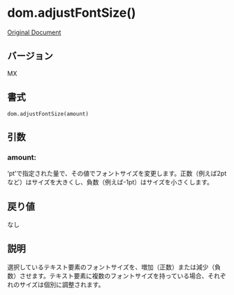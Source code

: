 # dom.adjustFontSize()

[Original Document](http://help.adobe.com/en_US/fireworks/cs/extend/WS5b3ccc516d4fbf351e63e3d1183c94856c-7f51.html)

## バージョン

MX

## 書式

```
dom.adjustFontSize(amount)
```

## 引数

### amount:

‘pt’で指定された量で、その値でフォントサイズを変更します。正数（例えば2ptなど）はサイズを大きくし、負数（例えば-1pt）はサイズを小さくします。

## 戻り値

なし

## 説明

選択しているテキスト要素のフォントサイズを、増加（正数）または減少（負数）させます。テキスト要素に複数のフォントサイズを持っている場合、それぞれのサイズは個別に調整されます。